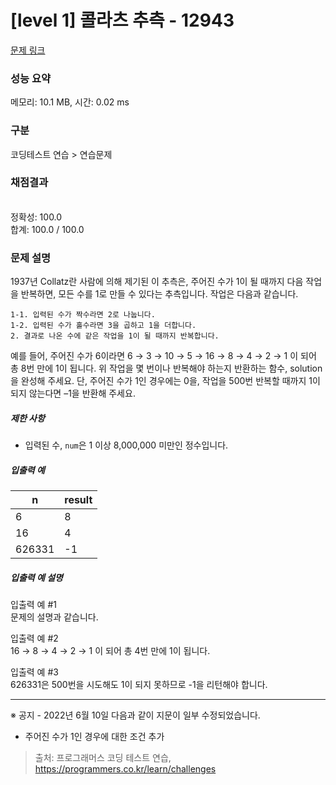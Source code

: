 # [level 1] 콜라츠 추측 - 12943 

[문제 링크](https://school.programmers.co.kr/learn/courses/30/lessons/12943?language=python3) 

### 성능 요약

메모리: 10.1 MB, 시간: 0.02 ms

### 구분

코딩테스트 연습 > 연습문제

### 채점결과

<br/>정확성: 100.0<br/>합계: 100.0 / 100.0

### 문제 설명

<p>1937년 Collatz란 사람에 의해 제기된 이 추측은, 주어진 수가 1이 될 때까지 다음 작업을 반복하면, 모든 수를 1로 만들 수 있다는 추측입니다. 작업은 다음과 같습니다. </p>
<div class="highlight"><pre class="codehilite"><code>1-1. 입력된 수가 짝수라면 2로 나눕니다. 
1-2. 입력된 수가 홀수라면 3을 곱하고 1을 더합니다. 
2. 결과로 나온 수에 같은 작업을 1이 될 때까지 반복합니다. 
</code></pre></div>
<p>예를 들어, 주어진 수가 6이라면 6 → 3 → 10 → 5 → 16 → 8 → 4 → 2 → 1 이 되어 총 8번 만에 1이 됩니다. 위 작업을 몇 번이나 반복해야 하는지 반환하는 함수, solution을 완성해 주세요. 단, 주어진 수가 1인 경우에는 0을, 작업을 500번 반복할 때까지 1이 되지 않는다면 –1을 반환해 주세요. </p>

<h5>제한 사항</h5>

<ul>
<li>입력된 수, <code>num</code>은 1 이상 8,000,000 미만인 정수입니다. </li>
</ul>

<h5>입출력 예</h5>
<table class="table">
        <thead><tr>
<th>n</th>
<th>result</th>
</tr>
</thead>
        <tbody><tr>
<td>6</td>
<td>8</td>
</tr>
<tr>
<td>16</td>
<td>4</td>
</tr>
<tr>
<td>626331</td>
<td>-1</td>
</tr>
</tbody>
      </table>
<h5>입출력 예 설명</h5>

<p>입출력 예 #1 <br>
문제의 설명과 같습니다. </p>

<p>입출력 예 #2 <br>
16 → 8 → 4 → 2 → 1 이 되어 총 4번 만에 1이 됩니다. </p>

<p>입출력 예 #3 <br>
626331은 500번을 시도해도 1이 되지 못하므로 -1을 리턴해야 합니다.</p>

<hr>

<p>※ 공지 - 2022년 6월 10일 다음과 같이 지문이 일부 수정되었습니다.</p>

<ul>
<li>주어진 수가 1인 경우에 대한 조건 추가</li>
</ul>


> 출처: 프로그래머스 코딩 테스트 연습, https://programmers.co.kr/learn/challenges